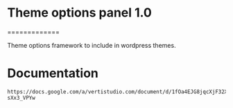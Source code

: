 # Theme options panel 1.0
=============

Theme options framework to include in wordpress themes.

# Documentation  
	https://docs.google.com/a/vertistudio.com/document/d/1fOa4EJG8jqcXjF32XyuuYOk1fvfLQgPZr-sXx3_VPYw

